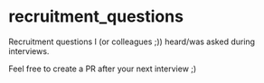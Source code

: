 # recruitment_questions

Recruitment questions I (or colleagues ;)) heard/was asked during interviews.

Feel free to create a PR after your next interview ;)
